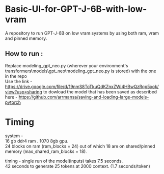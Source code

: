 # Basic-UI-for-GPT-J-6B-with-low-vram
A repository to run GPT-J-6B on low vram systems by using both ram, vram and pinned memory.

## How to run : 
Replace modeling_gpt_neo.py (wherever your environment's transformers\models\gpt_neo\modeling_gpt_neo.py is stored) with the one in the repo <br>
Use the link - https://drive.google.com/file/d/19nmS8ToTkuQdKZnxZWi4HBwQzRqp5xok/view?usp=sharing to dowload the model that has been saved as described here - https://github.com/arrmansa/saving-and-loading-large-models-pytorch

# Timing
system - <br>
16 gb ddr4 ram . 1070 8gb gpu. <br> 
24 blocks on ram (ram_blocks = 24) out of which 18 are on shared/pinned memory (max_shared_ram_blocks = 18).<br>

timing - 
single run of the model(inputs) takes 7.5 seconds.<br>
42 seconds to generate 25 tokens at 2000 context. (1.7 seconds/token)<br>
